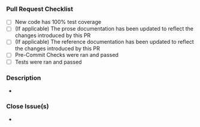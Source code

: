<!--
By submitting this pull request, you agree to:
- follow [Litestar's Code of Conduct](https://github.com/litestar-org/.github/blob/main/CODE_OF_CONDUCT.md)
- follow [Litestar's contribution guidelines](https://github.com/litestar-org/.github/blob/main/CONTRIBUTING.md)
- follow the [PSFs's Code of Conduct](https://www.python.org/psf/conduct/)
-->

### Pull Request Checklist

- [ ] New code has 100% test coverage
- [ ] (If applicable) The prose documentation has been updated to reflect the changes introduced by this PR
- [ ] (If applicable) The reference documentation has been updated to reflect the changes introduced by this PR
- [ ] Pre-Commit Checks were ran and passed
- [ ] Tests were ran and passed

### Description
<!--
Please describe your pull request for new release changelog purposes
-->

-

### Close Issue(s)
<!--
Please add in issue numbers this pull request will close, if applicable
Examples: Fixes #4321 or Closes #1234
-->

-

